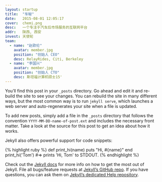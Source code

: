 ```yaml
---
layout: startup
title:  "车秘"
date:   2015-08-01 12:05:17
cover:	chemi.png
desc:	一个专注于汽车后市场服务的互联网平台
addr:	陕西, 西安
invest:	天使轮
team:	
  - name: "赵欧伦"
    avatar: member.jpg
    position: "创始人 CEO"
    desc: RelayRides, Citi, Berkeley
  - name: "李国兴"
    avatar: member.jpg
    position: "创始人 CTO"
    desc: 斯坦福计算机硕士15'
---
```


You’ll find this post in your `_posts` directory. Go ahead and edit it and re-build the site to see your changes. You can rebuild the site in many different ways, but the most common way is to run `jekyll serve`, which launches a web server and auto-regenerates your site when a file is updated.

To add new posts, simply add a file in the `_posts` directory that follows the convention `YYYY-MM-DD-name-of-post.ext` and includes the necessary front matter. Take a look at the source for this post to get an idea about how it works.

Jekyll also offers powerful support for code snippets:

{% highlight ruby %}
def print_hi(name)
  puts "Hi, #{name}"
end
print_hi('Tom')
#=> prints 'Hi, Tom' to STDOUT.
{% endhighlight %}

Check out the [Jekyll docs][jekyll] for more info on how to get the most out of Jekyll. File all bugs/feature requests at [Jekyll’s GitHub repo][jekyll-gh]. If you have questions, you can ask them on [Jekyll’s dedicated Help repository][jekyll-help].

[jekyll]:      http://jekyllrb.com
[jekyll-gh]:   https://github.com/jekyll/jekyll
[jekyll-help]: https://github.com/jekyll/jekyll-help
